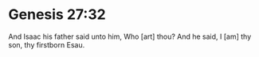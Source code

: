 # Genesis 27:32

And Isaac his father said unto him, Who [art] thou? And he said, I [am] thy son, thy firstborn Esau.